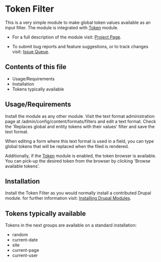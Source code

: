 # Token Filter

This is a very simple module to make global token values available as an input
filter. The module is integrated with [Token](https://drupal.org/project/token)
module.

- For a full description of the module visit:
  [Project Page](https://www.drupal.org/project/token_filter).

- To submit bug reports and feature suggestions, or to track changes visit:
  [Issue Queue](https://www.drupal.org/project/issues/token_filter).


## Contents of this file

- Usage/Requirements
- Installation
- Tokens typically available


## Usage/Requirements

Install the module as any other module. Visit the text format administration
page at /admin/config/content/formats/filters and edit a text format. Check the
'Replaces global and entity tokens with their values' filter and save the text
format.

When editing a form where this text format is used in a field, you can type
global tokens that will be replaced when the filed is rendered.

Additionally, if the [Token](https://drupal.org/project/token) module is enabled,
the token browser is available. You can pick-up the desired token from the
browser by clicking 'Browse available tokens'.


## Installation

Install the Token Filter as you would normally install a
contributed Drupal module. for further information visit:
[Installing Drupal Modules](https://www.drupal.org/docs/extending-drupal/installing-modules).


## Tokens typically available

Tokens in the next groups are available on a standard installation:

- random
- current-date
- site
- current-page
- current-user
